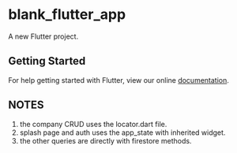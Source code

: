 # blank_flutter_app

A new Flutter project.

## Getting Started

For help getting started with Flutter, view our online
[documentation](https://flutter.io/).

## NOTES

1. the company CRUD uses the locator.dart file.
2. splash page and auth uses the app_state with inherited widget.
3. the other queries are directly with firestore methods.
